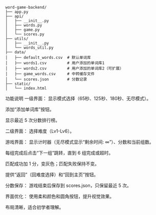 ```
word-game-backend/
├── app.py
├── api/
│   ├── __init__.py
│   ├── words.py
│   ├── game.py
│   └── scores.py
├── utils/
│   ├── __init__.py
│   └── words_util.py
├── data/
│   ├── default_words.csv  # 默认单词库
│   ├── words1.csv         # 用户添加的单词库1
│   ├── words2.csv         # 用户添加的单词库2（可扩展）
│   ├── game_words.csv     # 中转缓存文件
│   └── scores.json        # 分数记录
├── static/
│   └── index.html
```


功能说明
一级界面：
显示模式选择（65秒、125秒、180秒、无尽模式）。

添加“添加单词库”按钮。

显示最近 5 次分数排行榜。

二级界面：
选择难度（Lv1-Lv6）。

游戏界面：
显示计时器（无尽模式显示“剩余时间: ∞”）、分数和当前组数。

每组完成后点击“下一组”跳转，直到 6 组完成或超时。

匹配成功加 1 分，变灰色；匹配失败保持不变。

提供“返回”（回难度选择）和“回到主页”按钮。

分数保存：
游戏结束后保存到 scores.json，只保留最近 5 次。

界面优化：
使用柔和颜色和圆角按钮，提升视觉效果。

布局清晰，适合初学者理解。
